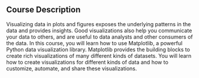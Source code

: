 ## Course Description

Visualizing data in plots and figures exposes the underlying patterns in the data and provides insights. Good visualizations also help you communicate your data to others, and are useful to data analysts and other consumers of the data. In this course, you will learn how to use Matplotlib, a powerful Python data visualization library. Matplotlib provides the building blocks to create rich visualizations of many different kinds of datasets. You will learn how to create visualizations for different kinds of data and how to customize, automate, and share these visualizations.